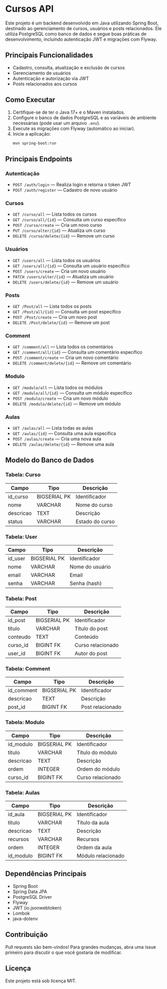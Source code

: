# Cursos API

Este projeto é um backend desenvolvido em Java utilizando Spring Boot, destinado ao gerenciamento de cursos, usuários e posts relacionados. Ele utiliza PostgreSQL como banco de dados e segue boas práticas de desenvolvimento, incluindo autenticação JWT e migrações com Flyway.

## Principais Funcionalidades
- Cadastro, consulta, atualização e exclusão de cursos
- Gerenciamento de usuários
- Autenticação e autorização via JWT
- Posts relacionados aos cursos

## Como Executar
1. Certifique-se de ter o Java 17+ e o Maven instalados.
2. Configure o banco de dados PostgreSQL e as variáveis de ambiente necessárias (pode usar um arquivo `.env`).
3. Execute as migrações com Flyway (automático ao iniciar).
4. Inicie a aplicação:
   ```bash
   mvn spring-boot:run
   ```

## Principais Endpoints

### Autenticação
- `POST /auth/login` — Realiza login e retorna o token JWT
- `POST /auth/register` — Cadastro de novo usuário

### Cursos
- `GET /curso/all` — Lista todos os cursos
- `GET /curso/all/{id}` — Consulta um curso específico
- `POST /curso/create` — Cria um novo curso
- `PUT /curso/alter/{id}` — Atualiza um curso
- `DELETE /curso/delete/{id}` — Remove um curso

### Usuários
- `GET /users/all` — Lista todos os usuários
- `GET /users/all/{id}` — Consulta um usuário específico
- `POST /users/create` — Cria um novo usuário
- `PATCH /users/alter/{id}` — Atualiza um usuário
- `DELETE /users/delete/{id}` — Remove um usuário

### Posts
- `GET /Post/all` — Lista todos os posts
- `GET /Post/all/{id}` — Consulta um post específico
- `POST /Post/create` — Cria um novo post
- `DELETE /Post/delete/{id}` — Remove um post

### Comment
- `GET /comment/all` — Lista todos os comentários
- `GET /comment/all/{id}` — Consulta um comentário específico
- `POST /comment/create` — Cria um novo comentário
- `DELETE /comment/delete/{id}` — Remove um comentário

### Modulo
- `GET /modulo/all` — Lista todos os módulos
- `GET /modulo/all/{id}` — Consulta um módulo específico
- `POST /modulo/create` — Cria um novo módulo
- `DELETE /modulo/delete/{id}` — Remove um módulo

### Aulas
- `GET /aulas/all` — Lista todas as aulas
- `GET /aulas/{id}` — Consulta uma aula específica
- `POST /aulas/create` — Cria uma nova aula
- `DELETE /aulas/delete/{id}` — Remove uma aula

## Modelo do Banco de Dados

### Tabela: Curso
| Campo        | Tipo         | Descrição         |
|--------------|--------------|-------------------|
| id_curso     | BIGSERIAL PK | Identificador     |
| nome         | VARCHAR      | Nome do curso     |
| descricao    | TEXT         | Descrição         |
| status       | VARCHAR      | Estado do curso   |

### Tabela: User
| Campo        | Tipo         | Descrição         |
|--------------|--------------|-------------------|
| id_user      | BIGSERIAL PK | Identificador     |
| nome         | VARCHAR      | Nome do usuário   |
| email        | VARCHAR      | Email             |
| senha        | VARCHAR      | Senha (hash)      |

### Tabela: Post
| Campo        | Tipo         | Descrição         |
|--------------|--------------|-------------------|
| id_post      | BIGSERIAL PK | Identificador     |
| titulo       | VARCHAR      | Título do post    |
| conteudo     | TEXT         | Conteúdo          |
| curso_id     | BIGINT FK    | Curso relacionado |
| user_id      | BIGINT FK    | Autor do post     |

### Tabela: Comment
| Campo        | Tipo         | Descrição         |
|--------------|--------------|-------------------|
| id_comment   | BIGSERIAL PK | Identificador     |
| descricao    | TEXT         | Descrição         |
| post_id      | BIGINT FK    | Post relacionado  |

### Tabela: Modulo
| Campo        | Tipo         | Descrição         |
|--------------|--------------|-------------------|
| id_modulo    | BIGSERIAL PK | Identificador     |
| titulo       | VARCHAR      | Título do módulo  |
| descricao    | TEXT         | Descrição         |
| ordem        | INTEGER      | Ordem do módulo   |
| curso_id     | BIGINT FK    | Curso relacionado |

### Tabela: Aulas
| Campo        | Tipo         | Descrição         |
|--------------|--------------|-------------------|
| id_aula      | BIGSERIAL PK | Identificador     |
| titulo       | VARCHAR      | Título da aula    |
| descricao    | TEXT         | Descrição         |
| recursos     | VARCHAR      | Recursos          |
| ordem        | INTEGER      | Ordem da aula     |
| id_modulo    | BIGINT FK    | Módulo relacionado |

## Dependências Principais
- Spring Boot
- Spring Data JPA
- PostgreSQL Driver
- Flyway
- JWT (io.jsonwebtoken)
- Lombok
- java-dotenv

## Contribuição
Pull requests são bem-vindos! Para grandes mudanças, abra uma issue primeiro para discutir o que você gostaria de modificar.

## Licença

Este projeto está sob licença MIT.

